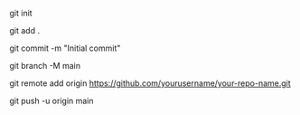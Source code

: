 git init
          
git add .
          
git commit -m "Initial commit"
          
git branch -M main
          
git remote add origin https://github.com/yourusername/your-repo-name.git
          
git push -u origin main
